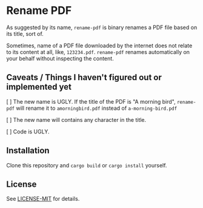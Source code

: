 # Rename PDF

As suggested by its name, `rename-pdf` is binary renames a PDF file based on its title, sort of.

Sometimes, name of a PDF file downloaded by the internet does not relate to its
content at all, like, `123234.pdf`. `rename-pdf` renames automatically on your
behalf without inspecting the content.

## Caveats / Things I haven't figured out or implemented yet

[ ] The new name is UGLY. If the title of the PDF is "A morning bird", `rename-pdf` will
rename it to `amorningbird.pdf` instead of `a-morning-bird.pdf`

[ ] The new name will contains any character in the title.

[ ] Code is UGLY.

## Installation

Clone this repository and `cargo build` or `cargo install` yourself.

## License

See [LICENSE-MIT](LICENSE-MIT) for details.
